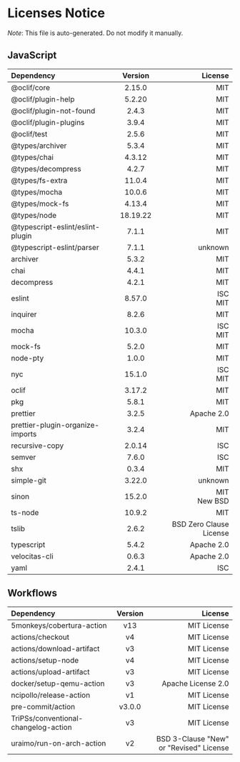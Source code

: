 # Licenses Notice
*Note*: This file is auto-generated. Do not modify it manually.
## JavaScript
| Dependency | Version | License |
|:-----------|:-------:|--------:|
|@oclif/core|2.15.0|MIT|
|@oclif/plugin-help|5.2.20|MIT|
|@oclif/plugin-not-found|2.4.3|MIT|
|@oclif/plugin-plugins|3.9.4|MIT|
|@oclif/test|2.5.6|MIT|
|@types/archiver|5.3.4|MIT|
|@types/chai|4.3.12|MIT|
|@types/decompress|4.2.7|MIT|
|@types/fs-extra|11.0.4|MIT|
|@types/mocha|10.0.6|MIT|
|@types/mock-fs|4.13.4|MIT|
|@types/node|18.19.22|MIT|
|@typescript-eslint/eslint-plugin|7.1.1|MIT|
|@typescript-eslint/parser|7.1.1|unknown|
|archiver|5.3.2|MIT|
|chai|4.4.1|MIT|
|decompress|4.2.1|MIT|
|eslint|8.57.0|ISC<br/>MIT|
|inquirer|8.2.6|MIT|
|mocha|10.3.0|ISC<br/>MIT|
|mock-fs|5.2.0|MIT|
|node-pty|1.0.0|MIT|
|nyc|15.1.0|ISC<br/>MIT|
|oclif|3.17.2|MIT|
|pkg|5.8.1|MIT|
|prettier|3.2.5|Apache 2.0|
|prettier-plugin-organize-imports|3.2.4|MIT|
|recursive-copy|2.0.14|ISC|
|semver|7.6.0|ISC|
|shx|0.3.4|MIT|
|simple-git|3.22.0|unknown|
|sinon|15.2.0|MIT<br/>New BSD|
|ts-node|10.9.2|MIT|
|tslib|2.6.2|BSD Zero Clause License|
|typescript|5.4.2|Apache 2.0|
|velocitas-cli|0.6.3|Apache 2.0|
|yaml|2.4.1|ISC|
## Workflows
| Dependency | Version | License |
|:-----------|:-------:|--------:|
|5monkeys/cobertura-action|v13|MIT License|
|actions/checkout|v4|MIT License|
|actions/download-artifact|v3|MIT License|
|actions/setup-node|v4|MIT License|
|actions/upload-artifact|v3|MIT License|
|docker/setup-qemu-action|v3|Apache License 2.0|
|ncipollo/release-action|v1|MIT License|
|pre-commit/action|v3.0.0|MIT License|
|TriPSs/conventional-changelog-action|v3|MIT License|
|uraimo/run-on-arch-action|v2|BSD 3-Clause "New" or "Revised" License|
